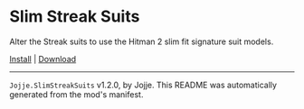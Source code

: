 # Slim Streak Suits

Alter the Streak suits to use the Hitman 2 slim fit signature suit models.

[Install](https://hitman-resources.netlify.app/smf-install-link/https://github.com/JojjeE/h3-slim-streak-suits/releases/latest/download/mod.framework.zip) | [Download](https://github.com/JojjeE/h3-slim-streak-suits/releases/latest/download/mod.framework.zip)

---

`Jojje.SlimStreakSuits` v1.2.0, by Jojje. This README was automatically generated from the mod's manifest.
